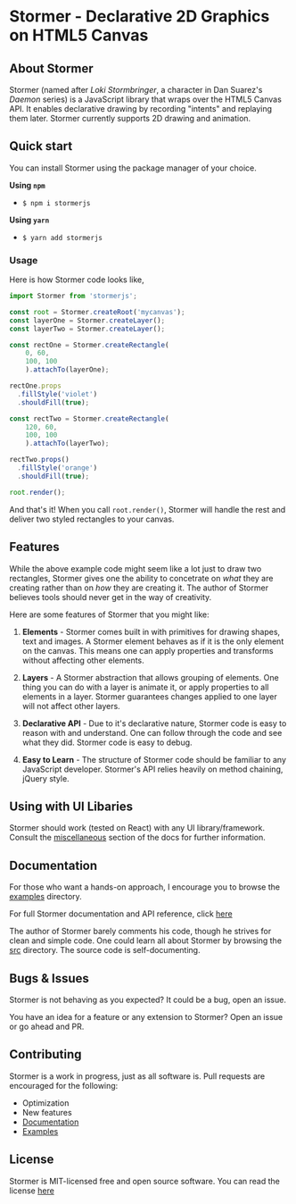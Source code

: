 # Stormer - Declarative 2D Graphics on HTML5 Canvas
## About Stormer
Stormer (named after *Loki Stormbringer*, a character in Dan Suarez's *Daemon* series) is a JavaScript library that wraps over the HTML5 Canvas API. It enables declarative drawing by recording "intents" and replaying them later. Stormer currently supports 2D drawing and animation.

## Quick start
You can install Stormer using the package manager of your choice.

**Using `npm`**

- `$ npm i stormerjs`

**Using `yarn`**

- `$ yarn add stormerjs`

### Usage
Here is how Stormer code looks like,
```js
import Stormer from 'stormerjs';

const root = Stormer.createRoot('mycanvas');
const layerOne = Stormer.createLayer();
const layerTwo = Stormer.createLayer();

const rectOne = Stormer.createRectangle(
    0, 60,
    100, 100
    ).attachTo(layerOne);

rectOne.props
  .fillStyle('violet')
  .shouldFill(true);

const rectTwo = Stormer.createRectangle(
    120, 60,
    100, 100
    ).attachTo(layerTwo);

rectTwo.props()
  .fillStyle('orange')
  .shouldFill(true);

root.render();
```
And that's it! When you call `root.render()`, Stormer will handle the rest and deliver two styled rectangles to your canvas.

## Features

While the above example code might seem like a lot just to draw two rectangles, Stormer gives one the ability to concetrate on _what_ they are creating rather than on _how_ they are creating it. The author of Stormer believes tools should never get in the way of creativity.

Here are some features of Stormer that you might like:

1. **Elements** - Stormer comes built in with primitives for drawing shapes, text and images. A Stormer element behaves as if it is the only element on the canvas. This means one can apply properties and transforms without affecting other elements.

2. **Layers** - A Stormer abstraction that allows grouping of elements. One thing you can do with a layer is animate it, or apply properties to all elements in a layer. Stormer guarantees changes applied to one layer will not affect other layers.

3. **Declarative API** - Due to it's declarative nature, Stormer code is easy to reason with and understand. One can follow through the code and see what they did. Stormer code is easy to debug.

4. **Easy to Learn** - The structure of Stormer code should be familiar to any JavaScript developer. Stormer's API relies heavily on method chaining, jQuery style.

## Using with UI Libaries
Stormer should work (tested on React) with any UI library/framework. Consult the [miscellaneous](https://github.com/kimjisena/stormerjs/tree/master/docs/README.md#miscellaneous) section of the docs for further information.

## Documentation
For those who want a hands-on approach, I encourage you to browse the [examples](https://github.com/kimjisena/stormerjs/tree/master/examples/) directory.

For full Stormer documentation and API reference, click [here](https://github.com/kimjisena/stormerjs/tree/master/docs/)

The author of Stormer barely comments his code, though he strives for clean and simple code. One could learn all about Stormer by browsing the [src](https://github.com/kimjisena/stormerjs/tree/master/src/) directory. The source code is self-documenting.

## Bugs & Issues
Stormer is not behaving as you expected? It could be a bug, open an issue. 

You have an idea for a feature or any extension to Stormer? Open an issue or go ahead and PR.

## Contributing
Stormer is a work in progress, just as all software is. Pull requests are encouraged for the following:
- Optimization
- New features
- [Documentation](https://github.com/kimjisena/stormerjs/tree/master/docs/)
- [Examples](./examples/)

## License
Stormer is MIT-licensed free and open source software. You can read the license [here](https://github.com/kimjisena/stormerjs/tree/master/LICENSE.txt)
